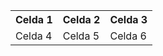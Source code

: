 <table >

  <tr>
    <th>Celda 1</th>
    <th>Celda 2</th>
    <th>Celda 3</th>
  </tr>
  <tr>
    <td>Celda 4</td>
    <td>Celda 5</td>
    <td>Celda 6</td>
  </tr>

</table>